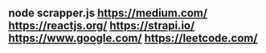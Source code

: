## node scrapper.js https://medium.com/ https://reactjs.org/ https://strapi.io/ https://www.google.com/ https://leetcode.com/

